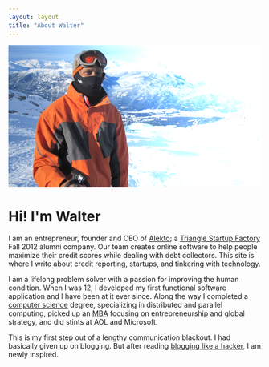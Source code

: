 ```yaml
---
layout: layout
title: "About Walter"
---
```


![](/images/blackcomb.png)

# Hi!  I'm Walter

I am an entrepreneur, founder and CEO of [Alekto](http://alekto.co); a [Triangle Startup Factory](http://trianglestartupfactory.com) Fall 2012 alumni company. Our team creates online software to help people maximize their credit scores while dealing with debt collectors.  This site is where I write about credit reporting, startups, and tinkering with technology.

I am a lifelong problem solver with a passion for improving the human condition.  When I was 12, I developed my first functional software application and I have been at it ever since.  Along the way I completed a [computer science](http://www.cs.gmu.edu/) degree, specializing in distributed and parallel computing, picked up an [MBA](http://som.gmu.edu/emba/) focusing on entrepreneurship and global strategy, and did stints at AOL and Microsoft.

This is my first step out of a lengthy communication blackout.  I had basically given up on blogging. But after reading [blogging like a hacker](http://tom.preston-werner.com/2008/11/17/blogging-like-a-hacker.html), I am newly inspired.
